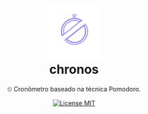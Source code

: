 <h1 align="center">
<img src="./assets/chronos-logo.svg" width="120" height="120"/>
<br/>
chronos
</h1>

<p align="center">
⏲ Cronômetro baseado na técnica Pomodoro.
</p>
<p align="center">
  <a href="https://opensource.org/licenses/MIT">
    <img src="https://img.shields.io/badge/License-MIT-blue.svg" alt="License MIT">
  </a>
</p>
